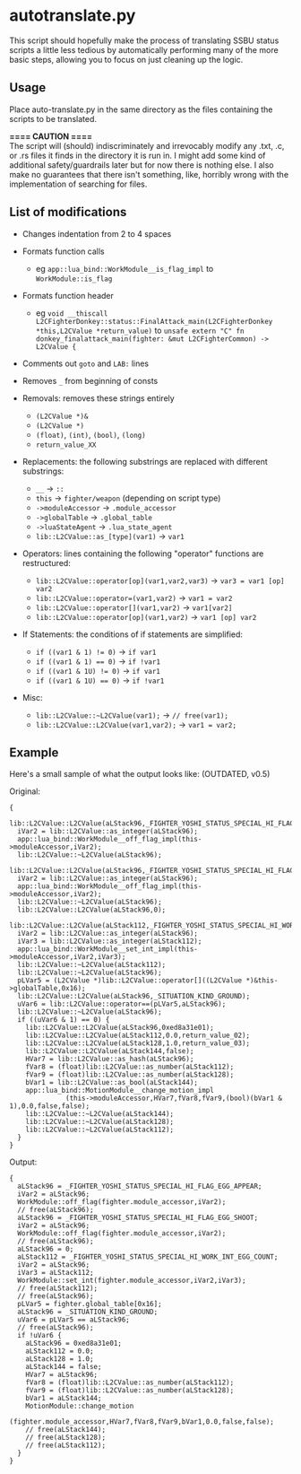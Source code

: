# autotranslate.py
This script should hopefully make the process of translating SSBU status scripts a little less tedious by automatically performing many of the more basic steps, allowing you to focus on just cleaning up the logic.

## Usage
Place auto-translate.py in the same directory as the files containing the scripts to be translated.

**==== CAUTION ====**  
The script will (should) indiscriminately and irrevocably modify any .txt, .c, or .rs files it finds in the directory it is run in. I might add some kind of additional safety/guardrails later but for now there is nothing else. I also make no guarantees that there isn't something, like, horribly wrong with the implementation of searching for files.

## List of modifications
- Changes indentation from 2 to 4 spaces
- Formats function calls 
  - eg `app::lua_bind::WorkModule__is_flag_impl` to `WorkModule::is_flag`
- Formats function header 
  - eg `void __thiscall L2CFighterDonkey::status::FinalAttack_main(L2CFighterDonkey *this,L2CValue *return_value)` to `unsafe extern "C" fn donkey_finalattack_main(fighter: &mut L2CFighterCommon) -> L2CValue {`
- Comments out `goto` and `LAB:` lines
- Removes `_` from beginning of consts

- Removals: removes these strings entirely
  - `(L2CValue *)&`
  - `(L2CValue *)`
  - `(float)`, `(int)`, `(bool)`, `(long)`
  - `return_value_XX`
 
- Replacements: the following substrings are replaced with different substrings:
  - `__` -> `::`
  - `this` -> `fighter/weapon` (depending on script type)
  - `->moduleAccessor` -> `.module_accessor`
  - `->globalTable` -> `.global_table`
  - `->luaStateAgent` -> `.lua_state_agent`
  - `lib::L2CValue::as_[type](var1)` -> `var1`

- Operators: lines containing the following "operator" functions are restructured:
  - `lib::L2CValue::operator[op](var1,var2,var3)` -> `var3 = var1 [op] var2`
  - `lib::L2CValue::operator=(var1,var2)` -> `var1 = var2`
  - `lib::L2CValue::operator[](var1,var2)` -> `var1[var2]`
  - `lib::L2CValue::operator[op](var1,var2)` -> `var1 [op] var2`
 
- If Statements: the conditions of if statements are simplified:
  - `if ((var1 & 1) != 0)` -> `if var1`
  - `if ((var1 & 1) == 0)` -> `if !var1`
  - `if ((var1 & 1U) != 0)` -> `if var1`
  - `if ((var1 & 1U) == 0)` -> `if !var1`

- Misc:
  - `lib::L2CValue::~L2CValue(var1);` -> `// free(var1);`
  - `lib::L2CValue::L2CValue(var1,var2);` -> `var1 = var2;`

## Example
Here's a small sample of what the output looks like: (OUTDATED, v0.5)

Original:
```
{
  lib::L2CValue::L2CValue(aLStack96,_FIGHTER_YOSHI_STATUS_SPECIAL_HI_FLAG_EGG_APPEAR);
  iVar2 = lib::L2CValue::as_integer(aLStack96);
  app::lua_bind::WorkModule__off_flag_impl(this->moduleAccessor,iVar2);
  lib::L2CValue::~L2CValue(aLStack96);
  lib::L2CValue::L2CValue(aLStack96,_FIGHTER_YOSHI_STATUS_SPECIAL_HI_FLAG_EGG_SHOOT);
  iVar2 = lib::L2CValue::as_integer(aLStack96);
  app::lua_bind::WorkModule__off_flag_impl(this->moduleAccessor,iVar2);
  lib::L2CValue::~L2CValue(aLStack96);
  lib::L2CValue::L2CValue(aLStack96,0);
  lib::L2CValue::L2CValue(aLStack112,_FIGHTER_YOSHI_STATUS_SPECIAL_HI_WORK_INT_EGG_COUNT);
  iVar2 = lib::L2CValue::as_integer(aLStack96);
  iVar3 = lib::L2CValue::as_integer(aLStack112);
  app::lua_bind::WorkModule__set_int_impl(this->moduleAccessor,iVar2,iVar3);
  lib::L2CValue::~L2CValue(aLStack112);
  lib::L2CValue::~L2CValue(aLStack96);
  pLVar5 = (L2CValue *)lib::L2CValue::operator[]((L2CValue *)&this->globalTable,0x16);
  lib::L2CValue::L2CValue(aLStack96,_SITUATION_KIND_GROUND);
  uVar6 = lib::L2CValue::operator==(pLVar5,aLStack96);
  lib::L2CValue::~L2CValue(aLStack96);
  if ((uVar6 & 1) == 0) {
    lib::L2CValue::L2CValue(aLStack96,0xed8a31e01);
    lib::L2CValue::L2CValue(aLStack112,0.0,return_value_02);
    lib::L2CValue::L2CValue(aLStack128,1.0,return_value_03);
    lib::L2CValue::L2CValue(aLStack144,false);
    HVar7 = lib::L2CValue::as_hash(aLStack96);
    fVar8 = (float)lib::L2CValue::as_number(aLStack112);
    fVar9 = (float)lib::L2CValue::as_number(aLStack128);
    bVar1 = lib::L2CValue::as_bool(aLStack144);
    app::lua_bind::MotionModule__change_motion_impl
              (this->moduleAccessor,HVar7,fVar8,fVar9,(bool)(bVar1 & 1),0.0,false,false);
    lib::L2CValue::~L2CValue(aLStack144);
    lib::L2CValue::~L2CValue(aLStack128);
    lib::L2CValue::~L2CValue(aLStack112);
  }
}
```

Output:
```
{
  aLStack96 = _FIGHTER_YOSHI_STATUS_SPECIAL_HI_FLAG_EGG_APPEAR;
  iVar2 = aLStack96;
  WorkModule::off_flag(fighter.module_accessor,iVar2);
  // free(aLStack96);
  aLStack96 = _FIGHTER_YOSHI_STATUS_SPECIAL_HI_FLAG_EGG_SHOOT;
  iVar2 = aLStack96;
  WorkModule::off_flag(fighter.module_accessor,iVar2);
  // free(aLStack96);
  aLStack96 = 0;
  aLStack112 = _FIGHTER_YOSHI_STATUS_SPECIAL_HI_WORK_INT_EGG_COUNT;
  iVar2 = aLStack96;
  iVar3 = aLStack112;
  WorkModule::set_int(fighter.module_accessor,iVar2,iVar3);
  // free(aLStack112);
  // free(aLStack96);
  pLVar5 = fighter.global_table[0x16];
  aLStack96 = _SITUATION_KIND_GROUND;
  uVar6 = pLVar5 == aLStack96;
  // free(aLStack96);
  if !uVar6 {
    aLStack96 = 0xed8a31e01;
    aLStack112 = 0.0;
    aLStack128 = 1.0;
    aLStack144 = false;
    HVar7 = aLStack96;
    fVar8 = (float)lib::L2CValue::as_number(aLStack112);
    fVar9 = (float)lib::L2CValue::as_number(aLStack128);
    bVar1 = aLStack144;
    MotionModule::change_motion
              (fighter.module_accessor,HVar7,fVar8,fVar9,bVar1,0.0,false,false);
    // free(aLStack144);
    // free(aLStack128);
    // free(aLStack112);
  }
}
```
